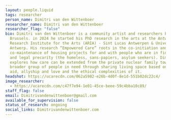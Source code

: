 ```yaml
---
layout: people.liquid
tags: researcher
person_name: Dimitri van den Wittenboer
researcher_name: Dimitri van den Wittenboer
researcher_flag: "false"
bio: Dimitri van den Wittenboer is a community artist and researchers based in
  Brussels. in 2024 he started his PhD research in the arts at the Antwerp
  Research Institute for the Arts (ARIA) - Sint Lucas Antwerpen & University of
  Antwerp. His research “Empowered Care” roots in the co-initiation and
  co-maintenance of housing projects for and with people who are in financial
  and legal precarity (the homeless, sans-papiers, asylum seekers). Dimitri
  explores how care can be extended from the private nuclear family towards a
  broader group of people in need through sharing living space based on mutual
  aid, allyship and love and the ethical complexities of it.
headshot: https://ucarecdn.com/062a5982-e26b-4d0f-8e1d-551b02dc22c4/
image_researcher:
  - https://ucarecdn.com/c47f7e94-1e01-45ce-beee-59c4bba10c89/
staff_flag: false
email: Dimitrivandenwittenboer@gmail.com
available_for_supervision: false
status_of_research: ongoing
social_links: Dimitrivandenwittenboer.com
---
```

